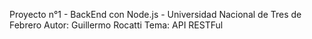 Proyecto n°1 - BackEnd con Node.js - Universidad Nacional de Tres de Febrero
Autor: Guillermo Rocatti
Tema: API RESTFul